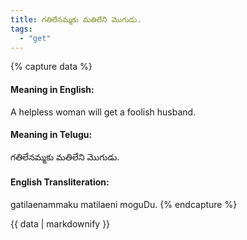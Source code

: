 ```yaml
---
title: గతిలేనమ్మకు మతిలేని మొగుడు.
tags:
  - "get"
---
```


{% capture data %}
#### Meaning in English:
A helpless woman will get a foolish husband.

#### Meaning in Telugu:
గతిలేనమ్మకు మతిలేని మొగుడు.

#### English Transliteration:
gatilaenammaku matilaeni moguDu.
{% endcapture %}

<div class="notice">{{ data | markdownify }}</div>


